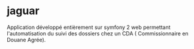# jaguar
Application développé entièrement sur symfony 2 web permettant l'automatisation du suivi des dossiers chez un CDA ( Commissionnaire en Douane Agrée).
